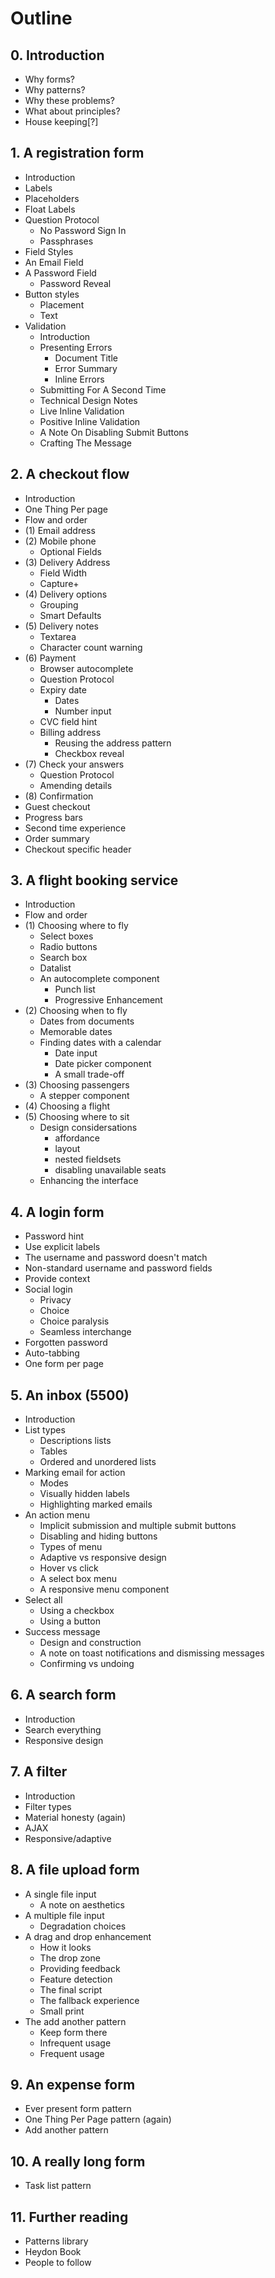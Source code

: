 # Outline

## 0. Introduction

- Why forms?
- Why patterns?
- Why these problems?
- What about principles?
- House keeping[?]

## 1. A registration form

- Introduction
- Labels
- Placeholders
- Float Labels
- Question Protocol
	- No Password Sign In
	- Passphrases
- Field Styles
- An Email Field
- A Password Field
	- Password Reveal
- Button styles
	- Placement
	- Text
- Validation
	- Introduction
	- Presenting Errors
		- Document Title
		- Error Summary
		- Inline Errors
	- Submitting For A Second Time
	- Technical Design Notes
	- Live Inline Validation
	- Positive Inline Validation
	- A Note On Disabling Submit Buttons
	- Crafting The Message

## 2. A checkout flow

- Introduction
- One Thing Per page
- Flow and order
- (1) Email address
- (2) Mobile phone
	- Optional Fields
- (3) Delivery Address
	- Field Width
	- Capture+
- (4) Delivery options
	- Grouping
	- Smart Defaults
- (5) Delivery notes
	- Textarea
	- Character count warning
- (6) Payment
	- Browser autocomplete
	- Question Protocol
	- Expiry date
		- Dates
		- Number input
	- CVC field hint
	- Billing address
		- Reusing the address pattern
		- Checkbox reveal
- (7) Check your answers
	- Question Protocol
	- Amending details
- (8) Confirmation
- Guest checkout
- Progress bars
- Second time experience
- Order summary
- Checkout specific header

## 3. A flight booking service

- Introduction
- Flow and order
- (1) Choosing where to fly
	- Select boxes
	- Radio buttons
	- Search box
	- Datalist
	- An autocomplete component
		- Punch list
		- Progressive Enhancement
- (2) Choosing when to fly
	- Dates from documents
	- Memorable dates
	- Finding dates with a calendar
		- Date input
		- Date picker component
		- A small trade-off
- (3) Choosing passengers
	- A stepper component
- (4) Choosing a flight
- (5) Choosing where to sit
	- Design considersations
		- affordance
		- layout
		- nested fieldsets
		- disabling unavailable seats
	- Enhancing the interface

## 4. A login form

- Password hint
- Use explicit labels
- The username and password doesn't match
- Non-standard username and password fields
- Provide context
- Social login
	- Privacy
	- Choice
	- Choice paralysis
	- Seamless interchange
- Forgotten password
- Auto-tabbing
- One form per page

## 5. An inbox (5500)

- Introduction
- List types
	- Descriptions lists
	- Tables
	- Ordered and unordered lists
- Marking email for action
	- Modes
	- Visually hidden labels
	- Highlighting marked emails
- An action menu
	- Implicit submission and multiple submit buttons
	- Disabling and hiding buttons
	- Types of menu
	- Adaptive vs responsive design
	- Hover vs click
	- A select box menu
	- A responsive menu component
- Select all
	- Using a checkbox
	- Using a button
- Success message
	- Design and construction
	- A note on toast notifications and dismissing messages
	- Confirming vs undoing

## 6. A search form

- Introduction
- Search everything
- Responsive design

## 7. A filter

- Introduction
- Filter types
- Material honesty (again)
- AJAX
- Responsive/adaptive

## 8. A file upload form

- A single file input
	- A note on aesthetics
- A multiple file input
	- Degradation choices
- A drag and drop enhancement
	- How it looks
	- The drop zone
	- Providing feedback
	- Feature detection
	- The final script
	- The fallback experience
	- Small print
- The add another pattern
	- Keep form there
	- Infrequent usage
	- Frequent usage

## 9. An expense form

- Ever present form pattern
- One Thing Per Page pattern (again)
- Add another pattern

## 10. A really long form

- Task list pattern

## 11. Further reading

- Patterns library
- Heydon Book
- People to follow
